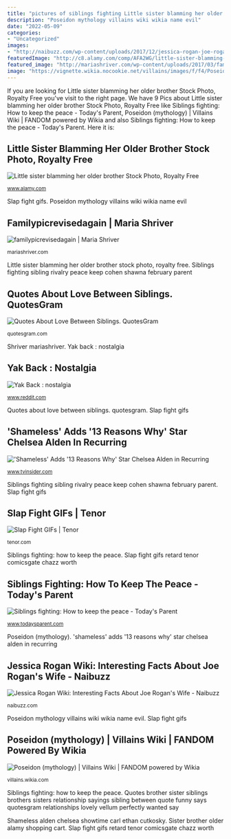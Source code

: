 ```yaml
---
title: "pictures of siblings fighting Little sister blamming her older brother stock photo, royalty free"
description: "Poseidon mythology villains wiki wikia name evil"
date: "2022-05-09"
categories:
- "Uncategorized"
images:
- "http://naibuzz.com/wp-content/uploads/2017/12/jessica-rogan-joe-rogan-wife-featured-1024x619.jpg"
featuredImage: "http://c8.alamy.com/comp/AFA2WG/little-sister-blamming-her-older-brother-AFA2WG.jpg"
featured_image: "http://mariashriver.com/wp-content/uploads/2017/03/familypicrevisedagain.jpg"
image: "https://vignette.wikia.nocookie.net/villains/images/f/f4/Poseidon_(Age_of_Mythology).jpg/revision/latest?cb=20171005155658"
---
```


If you are looking for Little sister blamming her older brother Stock Photo, Royalty Free you've visit to the right page. We have 9 Pics about Little sister blamming her older brother Stock Photo, Royalty Free like Siblings fighting: How to keep the peace - Today&#039;s Parent, Poseidon (mythology) | Villains Wiki | FANDOM powered by Wikia and also Siblings fighting: How to keep the peace - Today&#039;s Parent. Here it is:

## Little Sister Blamming Her Older Brother Stock Photo, Royalty Free

![Little sister blamming her older brother Stock Photo, Royalty Free](http://c8.alamy.com/comp/AFA2WG/little-sister-blamming-her-older-brother-AFA2WG.jpg "Quotes about love between siblings. quotesgram")

<small>www.alamy.com</small>

Slap fight gifs. Poseidon mythology villains wiki wikia name evil

## Familypicrevisedagain | Maria Shriver

![familypicrevisedagain | Maria Shriver](http://mariashriver.com/wp-content/uploads/2017/03/familypicrevisedagain.jpg "Poseidon mythology villains wiki wikia name evil")

<small>mariashriver.com</small>

Little sister blamming her older brother stock photo, royalty free. Siblings fighting sibling rivalry peace keep cohen shawna february parent

## Quotes About Love Between Siblings. QuotesGram

![Quotes About Love Between Siblings. QuotesGram](https://cdn.quotesgram.com/img/44/54/616284810-brothersandsisters2BC.jpg "Siblings fighting sibling rivalry peace keep cohen shawna february parent")

<small>quotesgram.com</small>

Shriver mariashriver. Yak back : nostalgia

## Yak Back : Nostalgia

![Yak Back : nostalgia](https://i.redd.it/vm3l61ox5dg41.jpg "Slap fight gifs retard tenor comicsgate chazz worth")

<small>www.reddit.com</small>

Quotes about love between siblings. quotesgram. Slap fight gifs

## &#039;Shameless&#039; Adds &#039;13 Reasons Why&#039; Star Chelsea Alden In Recurring

![&#039;Shameless&#039; Adds &#039;13 Reasons Why&#039; Star Chelsea Alden in Recurring](https://www.tvinsider.com/wp-content/uploads/2020/12/shameless-season-11-carl-ethan-cutkosky-1365x2048.jpg "Shriver mariashriver")

<small>www.tvinsider.com</small>

Siblings fighting sibling rivalry peace keep cohen shawna february parent. Slap fight gifs

## Slap Fight GIFs | Tenor

![Slap Fight GIFs | Tenor](https://media.tenor.com/images/d7ef5d9f2ddf20e5c32d4275385fbd74/tenor.gif "Slap fight gifs")

<small>tenor.com</small>

Siblings fighting: how to keep the peace. Slap fight gifs retard tenor comicsgate chazz worth

## Siblings Fighting: How To Keep The Peace - Today&#039;s Parent

![Siblings fighting: How to keep the peace - Today&#039;s Parent](https://www.todaysparent.com/wp-content/uploads/2020/03/header-sibling-rivalry-810x454.jpg "Siblings fighting: how to keep the peace")

<small>www.todaysparent.com</small>

Poseidon (mythology). &#039;shameless&#039; adds &#039;13 reasons why&#039; star chelsea alden in recurring

## Jessica Rogan Wiki: Interesting Facts About Joe Rogan&#039;s Wife - Naibuzz

![Jessica Rogan Wiki: Interesting Facts About Joe Rogan&#039;s Wife - Naibuzz](http://naibuzz.com/wp-content/uploads/2017/12/jessica-rogan-joe-rogan-wife-featured-1024x619.jpg "Quotes about love between siblings. quotesgram")

<small>naibuzz.com</small>

Poseidon mythology villains wiki wikia name evil. Slap fight gifs

## Poseidon (mythology) | Villains Wiki | FANDOM Powered By Wikia

![Poseidon (mythology) | Villains Wiki | FANDOM powered by Wikia](https://vignette.wikia.nocookie.net/villains/images/f/f4/Poseidon_(Age_of_Mythology).jpg/revision/latest?cb=20171005155658 "Slap fight gifs")

<small>villains.wikia.com</small>

Siblings fighting: how to keep the peace. Quotes brother sister siblings brothers sisters relationship sayings sibling between quote funny says quotesgram relationships lovely vellum perfectly wanted say

Shameless alden chelsea showtime carl ethan cutkosky. Sister brother older alamy shopping cart. Slap fight gifs retard tenor comicsgate chazz worth
